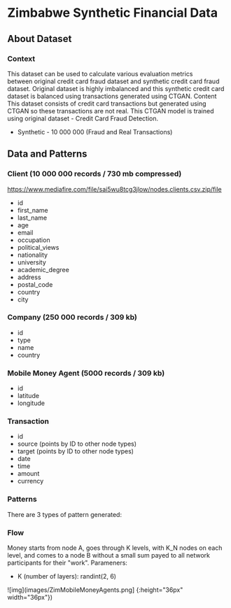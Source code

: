 # Zimbabwe Synthetic Financial Data

## About Dataset
### Context
This dataset can be used to calculate various evaluation metrics between original credit card fraud dataset and synthetic credit card fraud dataset.
Original dataset is highly imbalanced and this synthetic credit card dataset is balanced using transactions generated using CTGAN.
Content
This dataset consists of credit card transactions but generated using CTGAN so these transactions are not real. This CTGAN model is trained using original dataset - Credit Card Fraud Detection.
* Synthetic - 10 000 000 (Fraud and Real Transactions)


## Data and Patterns
### Client (10 000 000 records / 730 mb compressed)
https://www.mediafire.com/file/sai5wu8tcg3jlow/nodes.clients.csv.zip/file
* id
* first_name
* last_name
* age
* email
* occupation
* political_views
* nationality
* university
* academic_degree
* address
* postal_code
* country
* city

### Company (250 000 records / 309 kb)
* id
* type
* name
* country

### Mobile Money Agent (5000 records / 309 kb)
* id
* latitude
* longitude

### Transaction
* id
* source (points by ID to other node types)
* target (points by ID to other node types)
* date
* time
* amount
* currency

### Patterns
There are 3 types of pattern generated:
### Flow
Money starts from node A, goes through K levels, with K_N nodes on each level, and comes to a node B without a small sum payed to all network participants for their "work". Parameners:
* K (number of layers): randint(2, 6)

![img](images/ZimMobileMoneyAgents.png] {:height="36px" width="36px"})
